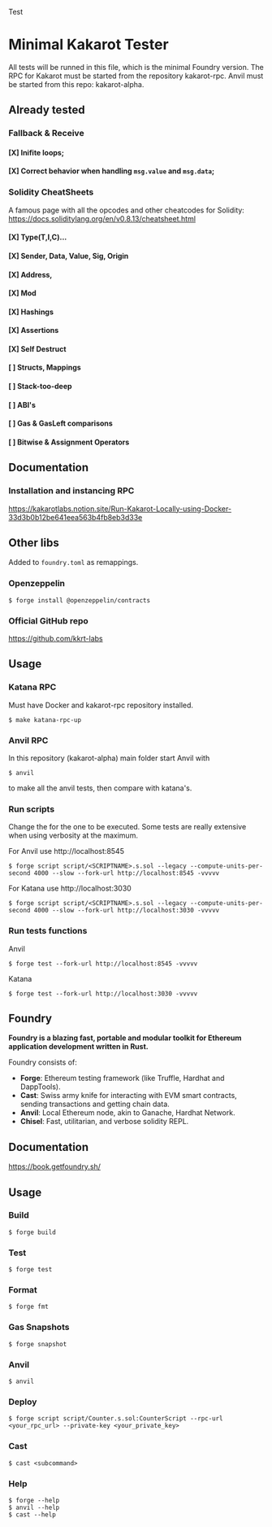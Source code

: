 Test

# Minimal Kakarot Tester

All tests will be runned in this file, which is the minimal Foundry version. The RPC for Kakarot must be started from the repository kakarot-rpc. Anvil must be started from this repo: kakarot-alpha.

## Already tested

### Fallback & Receive

#### [X] Inifite loops;

#### [X] Correct behavior when handling `msg.value` and `msg.data`;

### Solidity CheatSheets

A famous page with all the opcodes and other cheatcodes for Solidity: https://docs.soliditylang.org/en/v0.8.13/cheatsheet.html

#### [X] Type(T,I,C)...

#### [X] Sender, Data, Value, Sig, Origin

#### [X] Address,

#### [X] Mod

#### [X] Hashings

#### [X] Assertions

#### [X] Self Destruct

#### [ ] Structs, Mappings

#### [ ] Stack-too-deep

#### [ ] ABI's

#### [ ] Gas & GasLeft comparisons

#### [ ] Bitwise & Assignment Operators

## Documentation

### Installation and instancing RPC

https://kakarotlabs.notion.site/Run-Kakarot-Locally-using-Docker-33d3b0b12be641eea563b4fb8eb3d33e

## Other libs

Added to `foundry.toml` as remappings.

### Openzeppelin

```shell
$ forge install @openzeppelin/contracts
```

### Official GitHub repo

https://github.com/kkrt-labs

## Usage

### Katana RPC

Must have Docker and kakarot-rpc repository installed.

```shell
$ make katana-rpc-up
```

### Anvil RPC

In this repository (kakarot-alpha) main folder start Anvil with

```shell
$ anvil
```

to make all the anvil tests, then compare with katana's.

### Run scripts

Change the <SCRIPTNAME> for the one to be executed. Some tests are really extensive when using verbosity at the maximum.

For Anvil use http://localhost:8545

```shell
$ forge script script/<SCRIPTNAME>.s.sol --legacy --compute-units-per-second 4000 --slow --fork-url http://localhost:8545 -vvvvv

```

For Katana use http://localhost:3030

```shell
$ forge script script/<SCRIPTNAME>.s.sol --legacy --compute-units-per-second 4000 --slow --fork-url http://localhost:3030 -vvvvv

```

### Run tests functions

Anvil

```shell
$ forge test --fork-url http://localhost:8545 -vvvvv
```

Katana

```shell
$ forge test --fork-url http://localhost:3030 -vvvvv
```

## Foundry

**Foundry is a blazing fast, portable and modular toolkit for Ethereum application development written in Rust.**

Foundry consists of:

- **Forge**: Ethereum testing framework (like Truffle, Hardhat and DappTools).
- **Cast**: Swiss army knife for interacting with EVM smart contracts, sending transactions and getting chain data.
- **Anvil**: Local Ethereum node, akin to Ganache, Hardhat Network.
- **Chisel**: Fast, utilitarian, and verbose solidity REPL.

## Documentation

https://book.getfoundry.sh/

## Usage

### Build

```shell
$ forge build
```

### Test

```shell
$ forge test
```

### Format

```shell
$ forge fmt
```

### Gas Snapshots

```shell
$ forge snapshot
```

### Anvil

```shell
$ anvil
```

### Deploy

```shell
$ forge script script/Counter.s.sol:CounterScript --rpc-url <your_rpc_url> --private-key <your_private_key>
```

### Cast

```shell
$ cast <subcommand>
```

### Help

```shell
$ forge --help
$ anvil --help
$ cast --help
```
